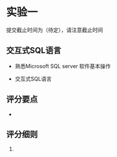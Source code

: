 实验一
======

提交截止时间为（待定），请注意截止时间

交互式SQL语言
-----------------

- 熟悉Microsoft SQL server 软件基本操作

- 交互式SQL语言

评分要点
--------

- 

评分细则
--------

1. 
